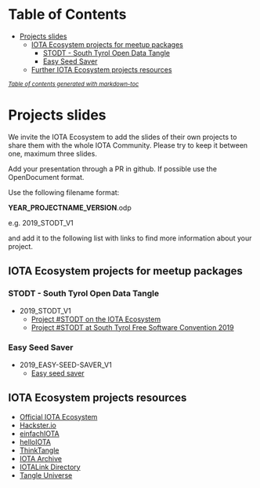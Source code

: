 # Table of Contents

- [Projects slides](#projects-slides)
  * [IOTA Ecosystem projects for meetup packages](#iota-ecosystem-projects-for-meetup-packages)
    + [STODT - South Tyrol Open Data Tangle](#stodt---south-tyrol-open-data-tangle)
    + [Easy Seed Saver](#easy-seed-saver)
  * [Further IOTA Ecosystem projects resources](#further-iota-ecosystem-projects-resources)

<small><i><a href='http://ecotrust-canada.github.io/markdown-toc/'>Table of contents generated with markdown-toc</a></i></small>

# Projects slides

We invite the IOTA Ecosystem to add the slides of their own projects to share them with the whole IOTA Community.
Please try to keep it between one, maximum three slides.

Add your presentation through a PR in github.
If possible use the OpenDocument format.

Use the following filename format:

**YEAR_PROJECTNAME_VERSION**.odp

e.g.
2019_STODT_V1

and add it to the following list with links to find more information about your project.


## IOTA Ecosystem projects for meetup packages

### STODT - South Tyrol Open Data Tangle

* 2019_STODT_V1
  * [Project #STODT on the IOTA Ecosystem](https://ecosystem.iota.org/projects/stodt-ex-codename-raspitin)
  * [Project #STODT at South Tyrol Free Software Convention 2019](https://www.sfscon.it/talks/open-data-the-iota-iot-protocol-and-our-stodt/)

### Easy Seed Saver

* 2019_EASY-SEED-SAVER_V1
  * [Easy seed saver](https://easy-passphrase-saver.de/about/?lang=en)

## IOTA Ecosystem projects resources

  * [Official IOTA Ecosystem](https://ecosystem.iota.org)
  * [Hackster.io](https://www.hackster.io/iota/projects)
  * [einfachIOTA](https://www.einfachiota.de/#/projects)
  * [helloIOTA](https://helloiota.com)
  * [ThinkTangle](http://thinktangle.com/)
  * [IOTA Archive](https://iota-archive.com)
  * [IOTALink Directory](https://iotalink.directory/)
  * [Tangle Universe](https://tangleuniverse.publiciota.com/)
